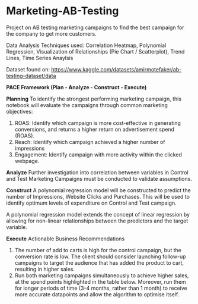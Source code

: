 # Marketing-AB-Testing
Project on AB testing marketing campaigns to find the best campaign for the company to get more customers.

Data Analysis Techniques used: Correlation Heatmap, Polynomial Regression, Visualization of Relationships (Pie Chart / Scatterplot), Trend Lines, Time Series Anaylsis

Dataset found on: https://www.kaggle.com/datasets/amirmotefaker/ab-testing-dataset/data

**PACE Framework (Plan - Analyze - Construct - Execute)**

**Planning**
To identify the strongest performing marketing campaign, this notebook will evaluate the campaigns through common marketing objectives:

1. ROAS: Identify which campaign is more cost-effective in generating conversions, and returns a higher return on advertisement spend (ROAS).
2. Reach: Identify which campaign achieved a higher number of impressions
3. Engagement: Identify campaign with more activity within the clicked webpage.

**Analyze**
Further investigation into correlation between variables in Control and Test Marketing Campaigns must be conducted to validate assumptions.

**Construct**
A polynomial regression model will be constructed to predict the number of Impressions, Website Clicks and Purchases. This will be used to identify optimum levels of expenditure on Control and Test campaign.

A polynomial regression model extends the concept of linear regression by allowing for non-linear relationships between the predictors and the target variable.

**Execute**
Actionable Business Recommendations
1. The number of add to carts is high for the control campaign, but the conversion rate is low. The client should consider launching follow-up campaigns to target the audience that has added the product to cart, resulting in higher sales.
2. Run both marketing campaigns simultaneously to achieve higher sales, at the spend points highlighted in the table below. Moreover, run them for longer periods of time (3-4 months, rather than 1 month) to receive more accurate datapoints and allow the algorithm to optimise itself.
